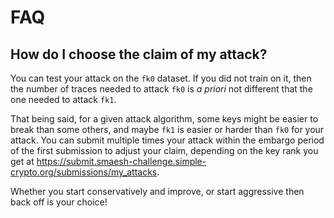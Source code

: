 # FAQ

## How do I choose the claim of my attack?

You can test your attack on the `fk0` dataset. If you did not train on it, then
the number of traces needed to attack `fk0` is *a priori* not different that
the one needed to attack `fk1`.

That being said, for a given attack algorithm, some keys might be easier to
break than some others, and maybe `fk1` is easier or harder than `fk0` for your
attack.
You can submit multiple times your attack within the embargo period of the
first submission to adjust your claim, depending on the key rank you get at
<https://submit.smaesh-challenge.simple-crypto.org/submissions/my_attacks>.

Whether you start conservatively and improve, or start aggressive then back off is your choice!


